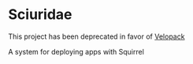 # Sciuridae

This project has been deprecated in favor of [Velopack](https://velopack.io)

A system for deploying apps with Squirrel
